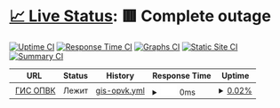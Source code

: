 # [📈 Live Status](https://Georgsius.github.io/gisopvk_status): <!--live status--> **🟥 Complete outage**

[![Uptime CI](https://github.com/Georgsius/gisopvk_status/workflows/Uptime%20CI/badge.svg)](https://github.com/Georgsius/gisopvk_status/actions?query=workflow%3A%22Uptime+CI%22)
[![Response Time CI](https://github.com/Georgsius/gisopvk_status/workflows/Response%20Time%20CI/badge.svg)](https://github.com/Georgsius/gisopvk_status/actions?query=workflow%3A%22Response+Time+CI%22)
[![Graphs CI](https://github.com/Georgsius/gisopvk_status/workflows/Graphs%20CI/badge.svg)](https://github.com/Georgsius/gisopvk_status/actions?query=workflow%3A%22Graphs+CI%22)
[![Static Site CI](https://github.com/Georgsius/gisopvk_status/workflows/Static%20Site%20CI/badge.svg)](https://github.com/Georgsius/gisopvk_status/actions?query=workflow%3A%22Static+Site+CI%22)
[![Summary CI](https://github.com/Georgsius/gisopvk_status/workflows/Summary%20CI/badge.svg)](https://github.com/Georgsius/gisopvk_status/actions?query=workflow%3A%22Summary+CI%22)

<!--start: status pages-->
<!-- This summary is generated by Upptime (https://github.com/upptime/upptime) -->
<!-- Do not edit this manually, your changes will be overwritten -->
<!-- prettier-ignore -->
| URL | Status | History | Response Time | Uptime |
| --- | ------ | ------- | ------------- | ------ |
| <img alt="" src="https://gisopvk.ru/assets/icon/favicon.png" height="13"> [ГИС ОПВК](https://gisopvk.ru/login) | Лежит | [gis-opvk.yml](https://github.com/Georgsius/gisopvk_status/commits/HEAD/history/gis-opvk.yml) | <details><summary><img alt="Response time graph" src="./graphs/gis-opvk/response-time-week.png" height="20"> 0ms</summary><br><a href="https://Georgsius.github.io/gisopvk_status/history/gis-opvk"><img alt="Response time 0" src="https://img.shields.io/endpoint?url=https%3A%2F%2Fraw.githubusercontent.com%2FGeorgsius%2Fgisopvk_status%2FHEAD%2Fapi%2Fgis-opvk%2Fresponse-time.json"></a><br><a href="https://Georgsius.github.io/gisopvk_status/history/gis-opvk"><img alt="24-hour response time 0" src="https://img.shields.io/endpoint?url=https%3A%2F%2Fraw.githubusercontent.com%2FGeorgsius%2Fgisopvk_status%2FHEAD%2Fapi%2Fgis-opvk%2Fresponse-time-day.json"></a><br><a href="https://Georgsius.github.io/gisopvk_status/history/gis-opvk"><img alt="7-day response time 0" src="https://img.shields.io/endpoint?url=https%3A%2F%2Fraw.githubusercontent.com%2FGeorgsius%2Fgisopvk_status%2FHEAD%2Fapi%2Fgis-opvk%2Fresponse-time-week.json"></a><br><a href="https://Georgsius.github.io/gisopvk_status/history/gis-opvk"><img alt="30-day response time 0" src="https://img.shields.io/endpoint?url=https%3A%2F%2Fraw.githubusercontent.com%2FGeorgsius%2Fgisopvk_status%2FHEAD%2Fapi%2Fgis-opvk%2Fresponse-time-month.json"></a><br><a href="https://Georgsius.github.io/gisopvk_status/history/gis-opvk"><img alt="1-year response time 0" src="https://img.shields.io/endpoint?url=https%3A%2F%2Fraw.githubusercontent.com%2FGeorgsius%2Fgisopvk_status%2FHEAD%2Fapi%2Fgis-opvk%2Fresponse-time-year.json"></a></details> | <details><summary><a href="https://Georgsius.github.io/gisopvk_status/history/gis-opvk">0.02%</a></summary><a href="https://Georgsius.github.io/gisopvk_status/history/gis-opvk"><img alt="All-time uptime 0.02%" src="https://img.shields.io/endpoint?url=https%3A%2F%2Fraw.githubusercontent.com%2FGeorgsius%2Fgisopvk_status%2FHEAD%2Fapi%2Fgis-opvk%2Fuptime.json"></a><br><a href="https://Georgsius.github.io/gisopvk_status/history/gis-opvk"><img alt="24-hour uptime 0.00%" src="https://img.shields.io/endpoint?url=https%3A%2F%2Fraw.githubusercontent.com%2FGeorgsius%2Fgisopvk_status%2FHEAD%2Fapi%2Fgis-opvk%2Fuptime-day.json"></a><br><a href="https://Georgsius.github.io/gisopvk_status/history/gis-opvk"><img alt="7-day uptime 0.02%" src="https://img.shields.io/endpoint?url=https%3A%2F%2Fraw.githubusercontent.com%2FGeorgsius%2Fgisopvk_status%2FHEAD%2Fapi%2Fgis-opvk%2Fuptime-week.json"></a><br><a href="https://Georgsius.github.io/gisopvk_status/history/gis-opvk"><img alt="30-day uptime 0.02%" src="https://img.shields.io/endpoint?url=https%3A%2F%2Fraw.githubusercontent.com%2FGeorgsius%2Fgisopvk_status%2FHEAD%2Fapi%2Fgis-opvk%2Fuptime-month.json"></a><br><a href="https://Georgsius.github.io/gisopvk_status/history/gis-opvk"><img alt="1-year uptime 0.02%" src="https://img.shields.io/endpoint?url=https%3A%2F%2Fraw.githubusercontent.com%2FGeorgsius%2Fgisopvk_status%2FHEAD%2Fapi%2Fgis-opvk%2Fuptime-year.json"></a></details>

<!--end: status pages-->
